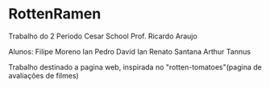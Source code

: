 # RottenRamen
Trabalho do 2 Periodo Cesar School
Prof. Ricardo Araujo

Alunos:
Filipe Moreno
Ian Pedro
David Ian
Renato Santana
Arthur Tannus

Trabalho destinado a pagina web, inspirada no "rotten-tomatoes"(pagina de avaliações de filmes)
